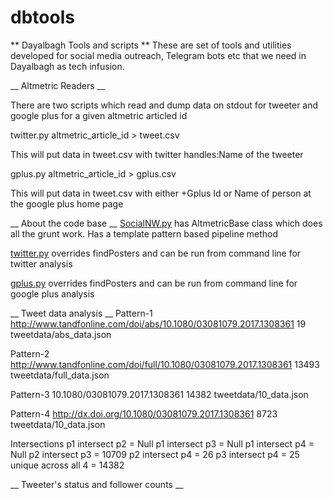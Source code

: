 # dbtools

** Dayalbagh Tools and scripts **
These are set of tools and utilities developed for social media outreach, Telegram bots etc that we need in Dayalbagh as tech infusion.

__ Altmetric Readers __

There are two scripts which read and dump data on stdout for tweeter and google plus for a given altmetric articled id

twitter.py altmetric_article_id > tweet.csv   

This will put data in tweet.csv with twitter handles:Name of the tweeter

gplus.py altmetric_article_id > gplus.csv   

This will put data in tweet.csv with either +Gplus Id or  Name of person at the google plus home page

__ About the code base __
[SocialNW.py](https://github.com/sinharrajesh/dbtools/SocialNW.py) has AltmetricBase class which does all the grunt work. Has a template pattern based pipeline method

[twitter.py](https://github.com/sinharrajesh/dbtools/twitter.py) overrides findPosters and can be run from command line for twitter analysis

[gplus.py](https://github.com/sinharrajesh/dbtools/gplus.py) overrides findPosters and can be run from command line for google plus analysis



__ Tweet data analysis __
Pattern-1 http://www.tandfonline.com/doi/abs/10.1080/03081079.2017.1308361        19     tweetdata/abs_data.json

Pattern-2 http://www.tandfonline.com/doi/full/10.1080/03081079.2017.1308361    13493     tweetdata/full_data.json

Pattern-3 10.1080/03081079.2017.1308361                                        14382     tweetdata/10_data.json

Pattern-4 http://dx.doi.org/10.1080/03081079.2017.1308361                       8723     tweetdata/10_data.json


Intersections
p1 intersect p2 = Null
p1 intersect p3 = Null
p1 intersect p4 = Null
p2 intersect p3 = 10709
p2 intersect p4 = 26
p3 intersect p4 = 25
unique across all 4 = 14382


__ Tweeter's status and follower counts __
